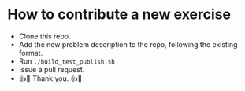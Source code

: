 
# How to contribute a new exercise

- Clone this repo.
- Add the new problem description to the repo, following the existing format.
- Run `./build_test_publish.sh`
- Issue a pull request.
- :+1::tada: Thank you. :+1::tada:
